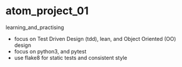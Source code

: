 # atom_project_01
learning_and_practising

- focus on Test Driven Design (tdd), lean, and Object Oriented (OO) design
- focus on python3, and pytest
- use flake8 for static tests and consistent style
